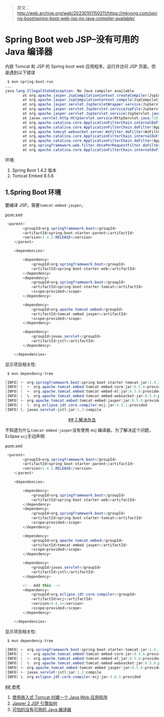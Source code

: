 > 原文：<http://web.archive.org/web/20230101150211/https://mkyong.com/spring-boot/spring-boot-web-jsp-no-java-compiler-available/>

# Spring Boot web JSP–没有可用的 Java 编译器

内嵌 Tomcat 和 JSP 的 Spring boot web 应用程序。运行并访问 JSP 页面，但是遇到以下错误

```java
 $ mvn spring-boot:run
...
java.lang.IllegalStateException: No Java compiler available
        at org.apache.jasper.JspCompilationContext.createCompiler(JspCompilationContext.java:235) ~[tomcat-embed-jasper-8.5.6.jar:8.5.6]
        at org.apache.jasper.JspCompilationContext.compile(JspCompilationContext.java:592) ~[tomcat-embed-jasper-8.5.6.jar:8.5.6]
        at org.apache.jasper.servlet.JspServletWrapper.service(JspServletWrapper.java:368) ~[tomcat-embed-jasper-8.5.6.jar:8.5.6]
        at org.apache.jasper.servlet.JspServlet.serviceJspFile(JspServlet.java:385) ~[tomcat-embed-jasper-8.5.6.jar:8.5.6]
        at org.apache.jasper.servlet.JspServlet.service(JspServlet.java:329) ~[tomcat-embed-jasper-8.5.6.jar:8.5.6]
        at javax.servlet.http.HttpServlet.service(HttpServlet.java:729) [tomcat-embed-core-8.5.6.jar:8.5.6]
        at org.apache.catalina.core.ApplicationFilterChain.internalDoFilter(ApplicationFilterChain.java:230) [tomcat-embed-core-8.5.6.jar:8.5.6]
        at org.apache.catalina.core.ApplicationFilterChain.doFilter(ApplicationFilterChain.java:165) [tomcat-embed-core-8.5.6.jar:8.5.6]
        at org.apache.tomcat.websocket.server.WsFilter.doFilter(WsFilter.java:52) [tomcat-embed-websocket-8.5.6.jar:8.5.6]
        at org.apache.catalina.core.ApplicationFilterChain.internalDoFilter(ApplicationFilterChain.java:192) [tomcat-embed-core-8.5.6.jar:8.5.6]
        at org.apache.catalina.core.ApplicationFilterChain.doFilter(ApplicationFilterChain.java:165) [tomcat-embed-core-8.5.6.jar:8.5.6]
        at org.springframework.web.filter.OncePerRequestFilter.doFilter(OncePerRequestFilter.java:101) [spring-web-4.3.4.RELEASE.jar:4.3.4.RELEASE]
        at org.apache.catalina.core.ApplicationFilterChain.internalDoFilter(ApplicationFilterChain.java:192) 
```

环境:

1.  Spring Boot 1.4.2 版本
2.  Tomcat Embed 8.5.6

## 1.Spring Boot 环境

要编译 JSP，需要`tomcat-embed-jasper`。

pom.xml

```java
 <parent>
		<groupId>org.springframework.boot</groupId>
		<artifactId>spring-boot-starter-parent</artifactId>
		<version>1.4.2.RELEASE</version>
	</parent>

	<dependencies>

		<dependency>
			<groupId>org.springframework.boot</groupId>
			<artifactId>spring-boot-starter-web</artifactId>
		</dependency>
		<dependency>
			<groupId>org.springframework.boot</groupId>
			<artifactId>spring-boot-starter-tomcat</artifactId>
			<scope>provided</scope>
		</dependency>

		<dependency>
			<groupId>org.apache.tomcat.embed</groupId>
			<artifactId>tomcat-embed-jasper</artifactId>
			<scope>provided</scope>
		</dependency>

		<dependency>
			<groupId>javax.servlet</groupId>
			<artifactId>jstl</artifactId>
		</dependency>

	</dependencies> 
```

显示项目相关性:

```java
 $ mvn dependency:tree

[INFO] +- org.springframework.boot:spring-boot-starter-tomcat:jar:1.4.2.RELEASE:provided
[INFO] |  +- org.apache.tomcat.embed:tomcat-embed-core:jar:8.5.6:provided
[INFO] |  +- org.apache.tomcat.embed:tomcat-embed-el:jar:8.5.6:provided
[INFO] |  \- org.apache.tomcat.embed:tomcat-embed-websocket:jar:8.5.6:provided
[INFO] +- org.apache.tomcat.embed:tomcat-embed-jasper:jar:8.5.6:provided
[INFO] |  \- org.eclipse.jdt.core.compiler:ecj:jar:4.5.1:provided
[INFO] \- javax.servlet:jstl:jar:1.2:compile 
```

 <ins class="adsbygoogle" style="display:block; text-align:center;" data-ad-format="fluid" data-ad-layout="in-article" data-ad-client="ca-pub-2836379775501347" data-ad-slot="6894224149">## 2.解决办法

不知道为什么`tomcat-embed-jasper`没有使用 ecj 编译器，为了解决这个问题，Eclipse `ecj`手动声明:

pom.xml

```java
 <parent>
		<groupId>org.springframework.boot</groupId>
		<artifactId>spring-boot-starter-parent</artifactId>
		<version>1.4.2.RELEASE</version>
	</parent>

	<dependencies>

		<dependency>
			<groupId>org.springframework.boot</groupId>
			<artifactId>spring-boot-starter-web</artifactId>
		</dependency>
		<dependency>
			<groupId>org.springframework.boot</groupId>
			<artifactId>spring-boot-starter-tomcat</artifactId>
			<scope>provided</scope>
		</dependency>

		<dependency>
			<groupId>org.apache.tomcat.embed</groupId>
			<artifactId>tomcat-embed-jasper</artifactId>
			<scope>provided</scope>
		</dependency>

		<dependency>
			<groupId>javax.servlet</groupId>
			<artifactId>jstl</artifactId>
		</dependency>

		<!-- Add this -->
		<dependency>
			<groupId>org.eclipse.jdt.core.compiler</groupId>
			<artifactId>ecj</artifactId>
			<version>4.6.1</version>
			<scope>provided</scope>
		</dependency>

	</dependencies> 
```

显示项目相关性:

```java
 $ mvn dependency:tree

[INFO] +- org.springframework.boot:spring-boot-starter-tomcat:jar:1.4.2.RELEASE:provided
[INFO] |  +- org.apache.tomcat.embed:tomcat-embed-core:jar:8.5.6:provided
[INFO] |  +- org.apache.tomcat.embed:tomcat-embed-el:jar:8.5.6:provided
[INFO] |  \- org.apache.tomcat.embed:tomcat-embed-websocket:jar:8.5.6:provided
[INFO] +- org.apache.tomcat.embed:tomcat-embed-jasper:jar:8.5.6:provided
[INFO] +- javax.servlet:jstl:jar:1.2:compile
[INFO] \- org.eclipse.jdt.core.compiler:ecj:jar:4.6.1:provided 
```

 <ins class="adsbygoogle" style="display:block" data-ad-client="ca-pub-2836379775501347" data-ad-slot="8821506761" data-ad-format="auto" data-ad-region="mkyongregion">## 参考

1.  [使用嵌入式 Tomcat 创建一个 Java Web 应用程序](http://web.archive.org/web/20190303102708/https://devcenter.heroku.com/articles/create-a-java-web-application-using-embedded-tomcat)
2.  [Jasper 2 JSP 引擎如何](http://web.archive.org/web/20190303102708/https://tomcat.apache.org/tomcat-7.0-doc/jasper-howto.html)
3.  [可怕的没有可用的 Java 编译器](http://web.archive.org/web/20190303102708/http://tomcat.10.x6.nabble.com/Dreaded-No-Java-compiler-available-td1990531.html)







